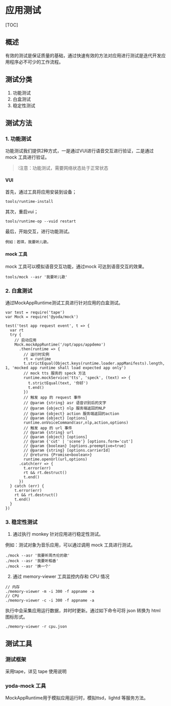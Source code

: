 # 应用测试
[TOC]

## 概述

有效的测试是保证质量的基础，通过快速有效的方法对应用进行测试是迭代开发应用程序必不可少的工作流程。

## 测试分类

1. 功能测试
2. 白盒测试
3. 稳定性测试

## 测试方法

### 1. 功能测试

功能测试我们提供2种方式，一是通过VUI进行语音交互进行验证，二是通过 mock 工具进行验证。

> ❕注意：功能测试，需要网络状态处于正常状态

#### VUI 

首先，通过工具将应用安装到设备；

```
tools/runtime-install
```

其次，重启vui；

```
tools/runtime-op --vuid restart
```

最后，开始交互，进行功能测试。

```
例如：若琪，我要听儿歌。
```

#### mock 工具

mock 工具可以模拟语音交互功能，通过mock 可达到语音交互的效果。

```
tools/mock --asr '我要听儿歌'
```

### 2. 白盒测试

通过MockAppRuntime测试工具进行针对应用的白盒测试。


```
var test = require('tape')
var Mock = require('@yoda/mock')

test('test app request event', t => {
  var rt
  try {
    // 启动应用
    Mock.mockAppRuntime('/opt/apps/appdemo')
      .then(runtime => {
        // 运行时实例
        rt = runtime
        t.strictEqual(Object.keys(runtime.loader.appManifests).length, 1, 'mocked app runtime shall load expected app only')
        // mock tts 服务的 speck 方法
        runtime.mockService('tts', 'speck', (text) => {
          t.strictEqual(text, '你好')
          t.end()
        })
        // 触发 app 的 request 事件
        // @param {string} asr 语音识别后的文字
        // @param {object} nlp 服务端返回的NLP
        // @param {object} action 服务端返回的action
        // @param {object} [options]
        runtime.onVoiceCommand(asr,nlp,action,options)
        // 触发 app 的 url 事件
        // @param {string} url
        // @param {object} [options]
        // @param {'cut' | 'scene'} [options.form='cut']
        // @param {boolean} [options.preemptive=true]
        // @param {string} [options.carrierId]
        // @returns {Promise<boolean>}
        runtime.openUrl(url,options)
      .catch(err => {
        t.error(err)
        rt && rt.destruct()
        t.end()
      })
  } catch (err) {
    t.error(err)
    rt && rt.destruct()
    t.end()
  }
})
```


### 3. 稳定性测试

1. 通过执行 monkey 针对应用进行稳定性测试。

例如：测试对象为音乐应用，可以通过调用 mock 工具进行测试。

```
./mock --asr '我要听周杰伦的歌'
./mock --asr '我要听稻香'
./mock --asr '换一个'
```

2. 通过 memory-viewer 工具监控内存和 CPU 情况

```
// 内存
./memory-viewer -m -i 300 -f appname -a
// CPU
./memory-viewer -c -i 300 -f appname -a
```
执行中会采集应用运行数据，并时时更新。通过如下命令可将 json 转换为 html 图标形式。

```
./memory-viewer -r cpu.json
```

## 测试工具

### 测试框架

采用tape，详见 tape 使用说明

###  yoda-mock 工具

MockAppRuntime用于模拟应用运行时，模拟ttsd，lightd 等服务方法。

